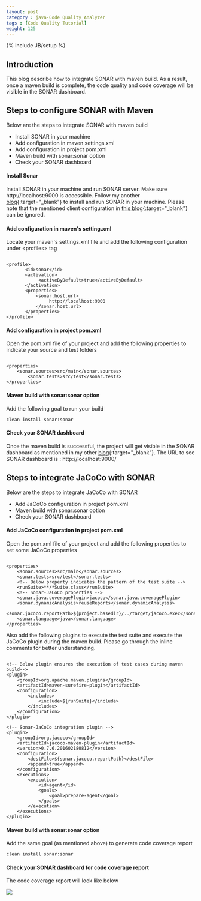 ```yaml
---
layout: post
category : java-Code Quality Analyzer
tags : [Code Quality Tutorial]
weight: 125
---
```

{% include JB/setup %}

## Introduction

This blog describe how to integrate SONAR with maven build. As a result, once a maven build is complete, the code quality and code coverage will be visible in the SONAR dashboard.

## Steps to configure SONAR with Maven

Below are the steps to integrate SONAR with maven build


  * Install SONAR in your machine
  * Add configuration in maven settings.xml
  * Add configuration in project pom.xml
  * Maven build with sonar:sonar option
  * Check your SONAR dashboard
 

#### Install Sonar
Install SONAR in your machine and run SONAR server. Make sure http://localhost:9000 is accessible. Follow my another [blog](/java-code%20quality%20analyzer/2015/05/12/SONAR-the-Java-Code-Analyzer){:target="_blank"} to install and run SONAR in your machine. Please note that the mentioned client configuration in [this blog](/java-code%20quality%20analyzer/2015/05/12/SONAR-the-Java-Code-Analyzer){:target="_blank"} can be ignored.

#### Add configuration in maven's setting.xml

Locate your maven's settings.xml file and add the following configuration under &lt;profiles&gt; tag

<pre class="prettyprint highlight"><code class="language-xml" data-lang="xml"> 
&lt;profile&gt;
       &lt;id&gt;sonar&lt;/id&gt;
       &lt;activation&gt;
            &lt;activeByDefault&gt;true&lt;/activeByDefault&gt;
       &lt;/activation&gt;
       &lt;properties&gt;
           &lt;sonar.host.url&gt;
                http://localhost:9000
           &lt;/sonar.host.url&gt;
       &lt;/properties&gt;
&lt;/profile&gt;
</code></pre>

#### Add configuration in project pom.xml
Open the pom.xml file of your project and add the following properties to indicate your source and test folders

<pre class="prettyprint highlight"><code class="language-xml" data-lang="xml"> 
&lt;properties&gt;
	&lt;sonar.sources&gt;src/main&lt;/sonar.sources&gt;
        &lt;sonar.tests&gt;src/test&lt;/sonar.tests&gt;
&lt;/properties&gt;
</code></pre>

#### Maven build with sonar:sonar option
Add the following goal to run your build

```
clean install sonar:sonar
```

#### Check your SONAR dashboard

Once the maven build is successful, the project will get visible in the SONAR dashboard as mentioned in my other [blog](/java-code%20quality%20analyzer/2015/05/12/SONAR-the-Java-Code-Analyzer){:target="_blank"}.
The URL to see SONAR dashboard is : http://localhost:9000/


## Steps to integrate JaCoCo with SONAR

Below are the steps to integrate JaCoCo with SONAR


  * Add JaCoCo configuration in project pom.xml
  * Maven build with sonar:sonar option
  * Check your SONAR dashboard
 
#### Add JaCoCo configuration in project pom.xml
Open the pom.xml file of your project and add the following properties to set some JaCoCo properties 

<pre class="prettyprint highlight"><code class="language-xml" data-lang="xml"> 
&lt;properties&gt;
	&lt;sonar.sources&gt;src/main&lt;/sonar.sources&gt;
	&lt;sonar.tests&gt;src/test&lt;/sonar.tests&gt;
	&lt;!-- Below property indicates the pattern of the test suite --&gt;
	&lt;runSuite&gt;**/*Suite.class&lt;/runSuite&gt;
	&lt;!-- Sonar-JaCoCo properties --&gt;
	&lt;sonar.java.coveragePlugin&gt;jacoco&lt;/sonar.java.coveragePlugin&gt;
	&lt;sonar.dynamicAnalysis&gt;reuseReports&lt;/sonar.dynamicAnalysis&gt;
	&lt;sonar.jacoco.reportPath&gt;${project.basedir}/../target/jacoco.exec&lt;/sonar.jacoco.reportPath&gt;
	&lt;sonar.language&gt;java&lt;/sonar.language&gt;
&lt;/properties&gt;
</code></pre>

Also add the following plugins to execute the test suite and execute the JaCoCo plugin during the maven build. Please go through the inline comments for better understanding.

<pre class="prettyprint highlight"><code class="language-xml" data-lang="xml"> 
&lt;!-- Below plugin ensures the execution of test cases during maven build--&gt;
&lt;plugin&gt;
	&lt;groupId&gt;org.apache.maven.plugins&lt;/groupId&gt;
	&lt;artifactId&gt;maven-surefire-plugin&lt;/artifactId&gt;
	&lt;configuration&gt;
		&lt;includes&gt;
			&lt;include&gt;${runSuite}&lt;/include&gt;
		&lt;/includes&gt;
	&lt;/configuration&gt;
&lt;/plugin&gt;

&lt;!-- Sonar-JaCoCo integration plugin --&gt;
&lt;plugin&gt;
	&lt;groupId&gt;org.jacoco&lt;/groupId&gt;
	&lt;artifactId&gt;jacoco-maven-plugin&lt;/artifactId&gt;
	&lt;version&gt;0.7.6.201602180812&lt;/version&gt;
	&lt;configuration&gt;
		&lt;destFile&gt;${sonar.jacoco.reportPath}&lt;/destFile&gt;
		&lt;append&gt;true&lt;/append&gt;
	&lt;/configuration&gt;
	&lt;executions&gt;
		&lt;execution&gt;
			&lt;id&gt;agent&lt;/id&gt;
			&lt;goals&gt;
				&lt;goal&gt;prepare-agent&lt;/goal&gt;
			&lt;/goals&gt;
		&lt;/execution&gt;
	&lt;/executions&gt;
&lt;/plugin&gt;
</code></pre>

#### Maven build with sonar:sonar option
Add the same goal (as mentioned above) to generate code coverage report

```
clean install sonar:sonar
```

#### Check your SONAR dashboard for code coverage report

The code coverage report will look like below

<img src="https://cloud.githubusercontent.com/assets/11231867/13774992/0b638cce-eac8-11e5-9acf-3e236ececaf4.png"/>

